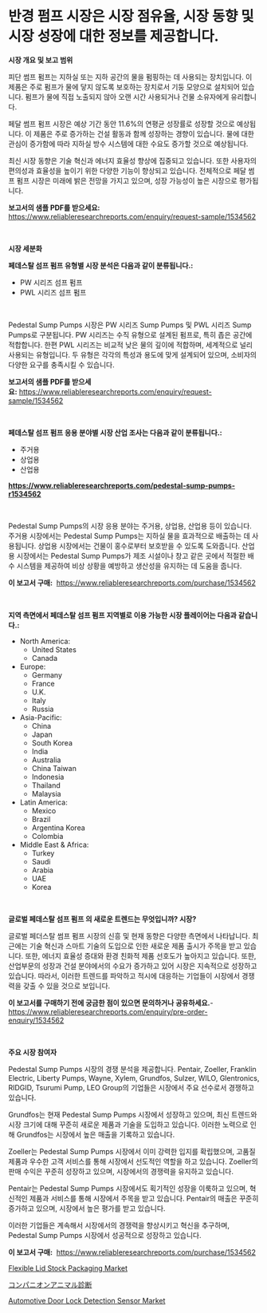 <p><h1>반경 펌프 시장은 시장 점유율, 시장 동향 및 시장 성장에 대한 정보를 제공합니다.</h1></p><p><strong>시장 개요 및 보고 범위</strong></p>
<p><p>피단 썸프 펌프는 지하실 또는 지하 공간의 물을 펌핑하는 데 사용되는 장치입니다. 이 제품은 주로 펌프가 물에 닿지 않도록 보호하는 장치로서 기둥 모양으로 설치되어 있습니다. 펌프가 물에 직접 노출되지 않아 오랜 시간 사용되거나 건물 소유자에게 유리합니다.</p><p>페달 썸프 펌프 시장은 예상 기간 동안 11.6%의 연평균 성장률로 성장할 것으로 예상됩니다. 이 제품은 주로 증가하는 건설 활동과 함께 성장하는 경향이 있습니다. 물에 대한 관심이 증가함에 따라 지하실 방수 시스템에 대한 수요도 증가할 것으로 예상됩니다.</p><p>최신 시장 동향은 기술 혁신과 에너지 효율성 향상에 집중되고 있습니다. 또한 사용자의 편의성과 효율성을 높이기 위한 다양한 기능이 향상되고 있습니다. 전체적으로 페달 썸프 펌프 시장은 미래에 밝은 전망을 가지고 있으며, 성장 가능성이 높은 시장으로 평가됩니다.</p></p>
<p><strong>보고서의 샘플 PDF를 받으세요:</strong> <a href="https://www.reliableresearchreports.com/enquiry/request-sample/1534562">https://www.reliableresearchreports.com/enquiry/request-sample/1534562</a></p>
<p>&nbsp;</p>
<p><strong>시장 세분화</strong></p>
<p><strong>페데스탈 섬프 펌프 유형별 시장 분석은 다음과 같이 분류됩니다.:</strong></p>
<p><ul><li>PW 시리즈 섬프 펌프</li><li>PWL 시리즈 섬프 펌프</li></ul></p>
<p>&nbsp;</p>
<p><p>Pedestal Sump Pumps 시장은 PW 시리즈 Sump Pumps 및 PWL 시리즈 Sump Pumps로 구분됩니다. PW 시리즈는 수직 유형으로 설계된 펌프로, 특히 좁은 공간에 적합합니다. 한편 PWL 시리즈는 비교적 낮은 물의 깊이에 적합하며, 세계적으로 널리 사용되는 유형입니다. 두 유형은 각각의 특성과 용도에 맞게 설계되어 있으며, 소비자의 다양한 요구를 충족시킬 수 있습니다.</p></p>
<p><strong>보고서의 샘플 PDF를 받으세요:</strong>&nbsp;<a href="https://www.reliableresearchreports.com/enquiry/request-sample/1534562">https://www.reliableresearchreports.com/enquiry/request-sample/1534562</a></p>
<p>&nbsp;</p>
<p><strong> 페데스탈 섬프 펌프 응용 분야별 시장 산업 조사는 다음과 같이 분류됩니다.:</strong></p>
<p><ul><li>주거용</li><li>상업용</li><li>산업용</li></ul></p>
<p><strong><a href="https://www.reliableresearchreports.com/pedestal-sump-pumps-r1534562">https://www.reliableresearchreports.com/pedestal-sump-pumps-r1534562</a></strong></p>
<p>&nbsp;</p>
<p><p>Pedestal Sump Pumps의 시장 응용 분야는 주거용, 상업용, 산업용 등이 있습니다. 주거용 시장에서는 Pedestal Sump Pumps는 지하실 물을 효과적으로 배출하는 데 사용됩니다. 상업용 시장에서는 건물이 홍수로부터 보호받을 수 있도록 도와줍니다. 산업용 시장에서는 Pedestal Sump Pumps가 제조 시설이나 창고 같은 곳에서 적절한 배수 시스템을 제공하여 비상 상황을 예방하고 생산성을 유지하는 데 도움을 줍니다.</p></p>
<p><strong>이 보고서 구매:</strong>&nbsp; <a href="https://www.reliableresearchreports.com/purchase/1534562">https://www.reliableresearchreports.com/purchase/1534562</a></p>
<p>&nbsp;</p>
<p><strong>지역 측면에서 페데스탈 섬프 펌프 지역별로 이용 가능한 시장 플레이어는 다음과 같습니다.:</strong></p>
<p><ul>
    <li>
        North America:
        <ul>
            <li>United States</li>
            <li>Canada</li>
        </ul>
    </li>
    <li>
        Europe:
        <ul>
            <li>Germany</li>
            <li>France</li>
            <li>U.K.</li>
            <li>Italy</li>
            <li>Russia</li>
        </ul>
    </li>
    <li>
        Asia-Pacific:
        <ul>
            <li>China</li>
            <li>Japan</li>
            <li>South Korea</li>
            <li>India</li>
            <li>Australia</li>
            <li>China Taiwan</li>
            <li>Indonesia</li>
            <li>Thailand</li>
            <li>Malaysia</li>
        </ul>
    </li>
    <li>
        Latin America:
        <ul>
            <li>Mexico</li>
            <li>Brazil</li>
            <li>Argentina Korea</li>
            <li>Colombia</li>
        </ul>
    </li>
    <li>
        Middle East & Africa:
        <ul>
            <li>Turkey</li>
            <li>Saudi</li>
            <li>Arabia</li>
            <li>UAE</li>
            <li>Korea</li>
        </ul>
    </li>
    </ul></p>
<p>&nbsp;</p>
<p><strong>글로벌 페데스탈 섬프 펌프 의 새로운 트렌드는 무엇입니까? 시장?</strong></p>
<p><p>글로벌 페더스탈 썸프 펌프 시장의 신흥 및 현재 동향은 다양한 측면에서 나타납니다. 최근에는 기술 혁신과 스마트 기술의 도입으로 인한 새로운 제품 출시가 주목을 받고 있습니다. 또한, 에너지 효율성 증대와 환경 친화적 제품 선호도가 높아지고 있습니다. 또한, 산업부문의 성장과 건설 분야에서의 수요가 증가하고 있어 시장은 지속적으로 성장하고 있습니다. 따라서, 이러한 트렌드를 파악하고 적시에 대응하는 기업들이 시장에서 경쟁력을 갖출 수 있을 것으로 보입니다.</p></p>
<p><strong>이 보고서를 구매하기 전에 궁금한 점이 있으면 문의하거나 공유하세요.</strong>- <a href="https://www.reliableresearchreports.com/enquiry/pre-order-enquiry/1534562">https://www.reliableresearchreports.com/enquiry/pre-order-enquiry/1534562</a></p>
<p>&nbsp;</p>
<p><strong>주요 시장 참여자</strong></p>
<p><p>Pedestal Sump Pumps 시장의 경쟁 분석을 제공합니다. Pentair, Zoeller, Franklin Electric, Liberty Pumps, Wayne, Xylem, Grundfos, Sulzer, WILO, Glentronics, RIDGID, Tsurumi Pump, LEO Group의 기업들은 시장에서 주요 선수로서 경쟁하고 있습니다. </p><p>Grundfos는 현재 Pedestal Sump Pumps 시장에서 성장하고 있으며, 최신 트렌드와 시장 크기에 대해 꾸준히 새로운 제품과 기술을 도입하고 있습니다. 이러한 노력으로 인해 Grundfos는 시장에서 높은 매출을 기록하고 있습니다.</p><p>Zoeller는 Pedestal Sump Pumps 시장에서 이미 강력한 입지를 확립했으며, 고품질 제품과 우수한 고객 서비스를 통해 시장에서 선도적인 역할을 하고 있습니다. Zoeller의 판매 수익은 꾸준히 성장하고 있으며, 시장에서의 경쟁력을 유지하고 있습니다.</p><p>Pentair는 Pedestal Sump Pumps 시장에서도 획기적인 성장을 이룩하고 있으며, 혁신적인 제품과 서비스를 통해 시장에서 주목을 받고 있습니다. Pentair의 매출은 꾸준히 증가하고 있으며, 시장에서 높은 평가를 받고 있습니다.</p><p>이러한 기업들은 계속해서 시장에서의 경쟁력을 향상시키고 혁신을 추구하며, Pedestal Sump Pumps 시장에서 성공적으로 성장하고 있습니다.</p></p>
<p><strong>이 보고서 구매:</strong>&nbsp;&nbsp;<a href="https://www.reliableresearchreports.com/purchase/1534562">https://www.reliableresearchreports.com/purchase/1534562</a></p>
<p><p><a href="https://thundering-castanet-c65.notion.site/Flexible-Lid-Stock-Packaging-Market-Offers-Provide-Insightful-Data-for-the-Time-Period-from-2024-to--decdc792d4a544c3b3947eaf5b6a572f">Flexible Lid Stock Packaging Market</a></p><p><a href="https://github.com/lily-u-genius/Market-Research-Report-List-1/blob/main/949986219792.md">コンパニオンアニマル診断</a></p><p><a href="https://www.linkedin.com/pulse/automotive-door-lock-detection-sensor-market-size-share-global-tahce?trackingId=%2BtyZfc33SwHKqhzlGFk7Fw%3D%3D">Automotive Door Lock Detection Sensor Market</a></p></p>